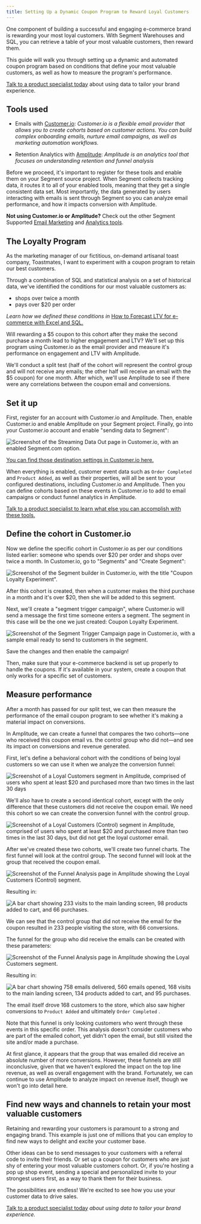 ```yaml
---
title: Setting Up a Dynamic Coupon Program to Reward Loyal Customers
---
```


One component of building a successful and engaging e-commerce brand is rewarding your most loyal customers. With Segment Warehouses and SQL, you can retrieve a table of your most valuable customers, then reward them.

This guide will walk you through setting up a dynamic and automated coupon program based on conditions that define your most valuable customers, as well as how to measure the program's performance.

[Talk to a product specialist today](https://segment.com/contact/sales) about using data to tailor your brand experience.

## Tools used

*   Emails with [Customer.io](https://customer.io/): _Customer.io is a flexible email provider that allows you to create cohorts based on customer actions. You can build complex onboarding emails, nurture email campaigns, as well as marketing automation workflows._

*   Retention Analytics with [Amplitude](https://amplitude.com/): _Amplitude is an analytics tool that focuses on understanding retention and funnel analysis_

Before we proceed, it's important to register for these tools and enable them on your Segment source project. When Segment collects tracking data, it routes it to all of your enabled tools, meaning that they get a single consistent data set. Most importantly, the data generated by users interacting with emails is sent through Segment so you can analyze email performance, and how it impacts conversion with Amplitude.

**Not using Customer.io or Amplitude?** Check out the other Segment Supported [Email Marketing](/docs/connections/destinations/catalog/#email-marketing) and [Analytics tools](/docs/connections/destinations/catalog/#analytics).

## The Loyalty Program

As the marketing manager of our fictitious, on-demand artisanal toast company, Toastmates, I want to experiment with a coupon program to retain our best customers.

Through a combination of SQL and statistical analysis on a set of historical data, we've identified the conditions for our most valuable customers as:

*   shops over twice a month
*   pays over $20 per order


_Learn how we defined these conditions in_ [How to Forecast LTV for e-commerce with Excel and SQL.](https://segment.com/docs/guides/how-to-guides/forecast-with-sql/)

Will rewarding a $5 coupon to this cohort after they make the second purchase a month lead to higher engagement and LTV? We'll set up this program using Customer.io as the email provider and measure it's performance on engagement and LTV with Amplitude.

We'll conduct a split test (half of the cohort will represent the control group and will not receive any emails; the other half will receive an email with the $5 coupon) for one month. After which, we'll use Amplitude to see if there were any correlations between the coupon email and conversions.

## Set it up

First, register for an account with Customer.io and Amplitude. Then, enable Customer.io and enable Amplitude on your Segment project. Finally, go into your Customer.io account and enable "sending data to Segment":

![Screenshot of the Streaming Data Out page in Customer.io, with an enabled Segment.com option.](images/dyncoupon_tps7HAgP.png)

[You can find those destination settings in Customer.io here.](https://fly.customer.io/account/integration_settings)

When everything is enabled, customer event data such as `Order Completed` and `Product Added`, as well as their properties, will all be sent to your configured destinations, including Customer.io and Amplitude. Then you can define cohorts based on these events in Customer.io to add to email campaigns or conduct funnel analytics in Amplitude.

[Talk to a product specialist to learn what else you can accomplish with these tools.](https://segment.com/contact/sales)

## Define the cohort in Customer.io

Now we define the specific cohort in Customer.io as per our conditions listed earlier: someone who spends over $20 per order and shops over twice a month. In Customer.io, go to "Segments" and "Create Segment":

![Screenshot of the Segment builder in Customer.io, with the title "Coupon Loyalty Experiment".](images/dyncoupon_kTaK5L7l.png)

After this cohort is created, then when a customer makes the third purchase in a month and it's over $20, then she will be added to this segment.

Next, we'll create a "segment trigger campaign", where Customer.io will send a message the first time someone enters a segment. The segment in this case will be the one we just created: Coupon Loyalty Experiment.

![Screenshot of the Segment Trigger Campaign page in Customer.io, with a sample email ready to send to customers in the segment.](images/dyncoupon_lE6v8cXN.png)

Save the changes and then enable the campaign!

Then, make sure that your e-commerce backend is set up properly to handle the coupons. If it's available in your system, create a coupon that only works for a specific set of customers.


## Measure performance

After a month has passed for our split test, we can then measure the performance of the email coupon program to see whether it's making a material impact on conversions.

In Amplitude, we can create a funnel that compares the two cohorts—one who received this coupon email vs. the control group who did not—and see its impact on conversions and revenue generated.

First, let's define a behavioral cohort with the conditions of being loyal customers so we can use it when we analyze the conversion funnel:

![Screenshot of a Loyal Customers segment in Amplitude, comprised of users who spent at least $20 and purchased more than two times in the last 30 days](images/dyncoupon_uiJaB5iF.png)

We'll also have to create a second identical cohort, except with the only difference that these customers did not receive the coupon email. We need this cohort so we can create the conversion funnel with the control group.

![Screenshot of a Loyal Customers (Control) segment in Amplitude, comprised of users who spent at least $20 and purchased more than two times in the last 30 days, but did not get the loyal customer email.](images/dyncoupon_vt165Rxc.png)

After we've created these two cohorts, we'll create two funnel charts. The first funnel will look at the control group. The second funnel will look at the group that received the coupon email.

![Screenshot of the Funnel Analysis page in Amplitude showing the Loyal Customers (Control) segment.](images/dyncoupon_2IEwSA4L.png)

Resulting in:

![A bar chart showing 233 visits to the main landing screen, 98 products added to cart, and 66 purchases.](images/dyncoupon_kEDuPed8.png)

We can see that the control group that did not receive the email for the coupon resulted in 233 people visiting the store, with 66 conversions.

The funnel for the group who did receive the emails can be created with these parameters:

![Screenshot of the Funnel Analysis page in Amplitude showing the Loyal Customers segment.](images/dyncoupon_AIZxZDJG.png)

Resulting in:

![A bar chart showing 758 emails delivered, 560 emails opened, 168 visits to the main landing screen, 134 products added to cart, and 95 purchases.](images/dyncoupon_TUWSroDC.png)

The email itself drove 168 customers to the store, which also saw higher conversions to `Product Added` and ultimately `Order Completed` .

Note that this funnel is only looking customers who went through these events in this specific order. This analysis doesn't consider customers who are part of the emailed cohort, yet didn't open the email, but still visited the site and/or made a purchase.

At first glance, it appears that the group that was emailed did receive an absolute number of more conversions. However, these funnels are still inconclusive, given that we haven't explored the impact on the top line revenue, as well as overall engagement with the brand. Fortunately, we can continue to use Amplitude to analyze impact on revenue itself, though we won't go into detail here.

## Find new ways and channels to retain your most valuable customers

Retaining and rewarding your customers is paramount to a strong and engaging brand. This example is just one of millions that you can employ to find new ways to delight and excite your customer base.

Other ideas can be to send messages to your customers with a referral code to invite their friends. Or set up a coupon for customers who are just shy of entering your most valuable customers cohort. Or, if you're hosting a pop up shop event, sending a special and personalized invite to your strongest users first, as a way to thank them for their business.

The possibilities are endless! We're excited to see how you use your customer data to drive sales.

[Talk to a product specialist today](https://segment.com/contact/sales) _about using data to tailor your brand experience._
